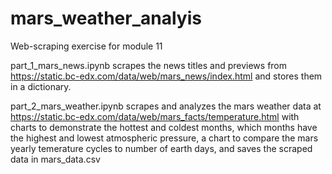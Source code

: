 # mars_weather_analyis
Web-scraping exercise for module 11


part_1_mars_news.ipynb scrapes the news titles and previews from https://static.bc-edx.com/data/web/mars_news/index.html and stores them in a dictionary.

part_2_mars_weather.ipynb scrapes and analyzes the mars weather data at https://static.bc-edx.com/data/web/mars_facts/temperature.html with charts to demonstrate the hottest and coldest months, which months have the highest and lowest atmospheric pressure, a chart to compare the mars yearly temerature cycles to number of earth days, and saves the scraped data in mars_data.csv